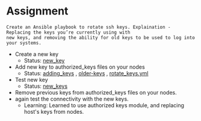 # Assignment

    Create an Ansible playbook to rotate ssh keys. Explaination - Replacing the keys you’re currently using with
    new keys, and removing the ability for old keys to be used to log into your systems.

-   Create a new key
    - Status: [new_key](https://github.com/sudiptninja/Assignments-Ansible/blob/master/Media/key%20new.png) 
-  Add new key to authorized_keys files on your nodes
   - Status: [adding_keys](https://github.com/sudiptninja/Assignments-Ansible/blob/master/Media/key%20run%20playbook.png) , [older-keys](https://github.com/sudiptninja/Assignments-Ansible/blob/master/Media/key%20previous.png) , [rotate_keys.yml](https://github.com/sudiptninja/Assignments-Ansible/blob/master/Playbooks/rotate_keys.yml)
- Test new key 
  - Status: [new_keys](https://github.com/sudiptninja/Assignments-Ansible/blob/master/Media/key%20new%20authorized.png)
- Remove previous keys from authorized_keys files on your nodes.
- again test the connectivity with the new keys.
  - Learning:  Learned to use authorized keys module, and replacing host's keys from nodes.

